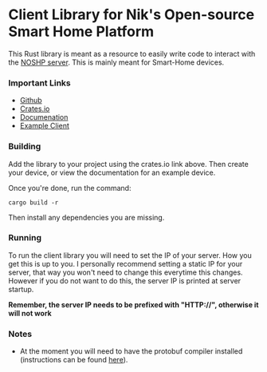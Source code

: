 # Client Library for Nik's Open-source Smart Home Platform 
This Rust library is meant as a resource to easily write code to interact with the [NOSHP server](https://github.com/niknik3610/IoT_Platform). This is mainly meant for Smart-Home devices.  

### Important Links
- [Github](https://github.com/niknik3610/IoT_Platform)
- [Crates.io](https://crates.io/crates/NOSHP-Client)
- [Documenation](https://docs.rs/NOSHP-Client/0.1.2/NOSHP_Client/)
- [Example Client](https://github.com/niknik3610/Example-Iot-Device)

### Building 
Add the library to your project using the crates.io link above. Then create your device, or view the documentation for an example device.

Once you're done, run the command:

```cargo build -r```

Then install any dependencies you are missing.

### Running
To run the client library you will need to set the IP of your server. How you get this is up to you. I personally recommend setting a static IP for your server, that way you won't need to change this everytime this changes. However if you do not want to do this, the server IP is printed at server startup. 

**Remember, the server IP needs to be prefixed with "HTTP://", otherwise it will not work**

### Notes
- At the moment you will need to have the protobuf compiler installed (instructions can be found [here](https://grpc.io/docs/protoc-installation/)).
